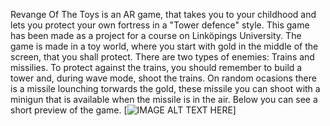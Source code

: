 Revange Of The Toys is an AR game, that takes you to your childhood and lets you protect your own fortress in a "Tower defence" style. This game has been made as a project for a course on Linköpings University.
The game is made in a toy world, where you start with gold in the middle of the screen, that you shall protect.
There are two types of enemies: Trains and missilies. To protect against the trains, you should remember to build a tower and, during wave mode, shoot the trains. On random ocasions there is a missile lounching torwards the gold, these missile you can shoot with a minigun that is available when the missile is in the air. 
Below you can see a short preview of the game.
[![IMAGE ALT TEXT HERE](https://img.youtube.com/vi/7LP-og4UkK4&t=5s/0.jpg)]
